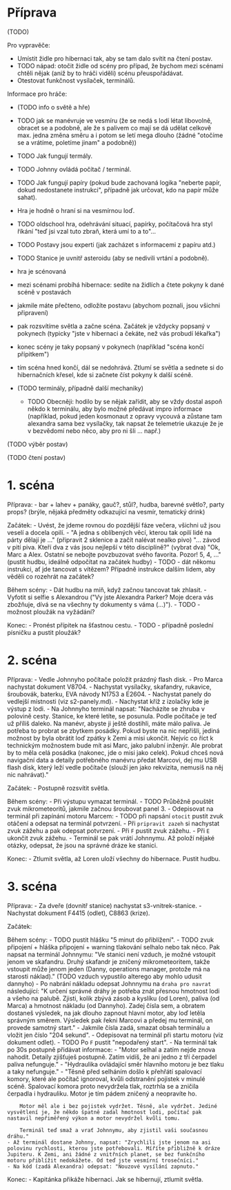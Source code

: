 # Příprava

(TODO)

Pro vypravěče:

- Umístit židle pro hibernaci tak, aby se tam dalo svítit na čtení postav.
- TODO nápad: otočit židle od scény pro případ, že bychom mezi scénami chtěli nějak (aniž by to hráči viděli) scénu přeuspořádávat.
- Otestovat funkčnost vysílaček, terminálů.

Informace pro hráče:

- (TODO info o světě a hře)
- TODO jak se manévruje ve vesmíru (že se nedá s lodí létat libovolně, obracet se a podobně, ale že s palivem co mají se dá udělat celkově max. jedna změna směru a i potom se letí mega dlouho (žádné "otočíme se a vrátíme, poletíme jinam" a podobně))
- TODO Jak fungují termály.
- TODO Johnny ovládá počítač / terminál.
- TODO Jak fungují papíry (pokud bude zachovaná logika "neberte papír, dokud nedostanete instrukci", případně jak určovat, kdo na papír může sahat).
- Hra je hodně o hraní si na vesmírnou loď.
- TODO oldschool hra, odehrávání situací, papírky, počítačová hra styl říkání "teď jsi vzal tuto zbraň, která umí to a to"...
- TODO Postavy jsou experti (jak zacházet s informacemi z papíru atd.)
- TODO Stanice je uvnitř asteroidu (aby se nedivili vrtání a podobně).

- hra je scénovaná
- mezi scénami probíhá hibernace: sedíte na židlích a čtete pokyny k dané scéně v postavách
- jakmile máte přečteno, odložíte postavu (abychom poznali, jsou všichni připravení)
- pak rozsvítíme světla a začne scéna. Začátek je vždycky popsaný v pokynech (typicky "jste v hibernaci a čekáte, než vás probudí lékařka")
- konec scény je taky popsaný v pokynech (například "scéna končí přípitkem")
- tím scéna hned končí, dál se nedohrává. Ztlumí se světla a sednete si do hibernačních křesel, kde si začnete číst pokyny k další scéně.

- (TODO terminály, případně další mechaniky)
    - TODO Obecněji: hodilo by se nějak zařídit, aby se vždy dostal aspoň někdo k terminálu, aby bylo možné předávat impro informace (například, pokud jeden kosmonaut z opravy vycouvá a zůstane tam alexandra sama bez vysílačky, tak napsat že telemetrie ukazuje že je v bezvědomí nebo něco, aby pro ni šli ... např.)

(TODO výběr postav)

(TODO čtení postav)

# 1. scéna

Příprava:
    - bar + lahev + panáky, gauč?, stůl?, hudba, barevné světlo?, party props? (brýle, nějaká předměty odkazující na vesmír, tematický drink)

Začátek:
    - Uvést, že jdeme rovnou do pozdější fáze večera, všichni už jsou veselí a docela opilí.
    - "A jedna s oblíbených věcí, kterou tak opilí lidé na párty dělají je ..." (připravit 2 sklenice a začít nalévat nealko pivo) "... závod v pití piva. Kteří dva z vás jsou nejlepší v této disciplíně?" (vybrat dva) "Ok, Marc a Alex. Ostatní se nebojte povzbuzovat svého favorita. Pozor! 5, 4, ..." (pustit hudbu, ideálně odpočítat na začátek hudby)
    - TODO - dát někomu instrukci, ať jde tancovat s vítězem? Případně instrukce dalším lidem, aby věděli co rozehrát na začátek?

Během scény:
    - Dát hudbu na míň, když začnou tancovat tak zhlasit.
    - Vyfotit si selfie s Alexandrou ("Vy jste Alexandra Parker? Moje dcera vás zbožňuje, dívá se na všechny ty dokumenty s váma (...)").
    - TODO - možnost ploužák na vyžádání?

Konec:
    - Pronést přípitek na šťastnou cestu.
    - TODO - případně poslední písničku a pustit ploužák?

# 2. scéna

Příprava:
    - Vedle Johnnyho počítače položit prázdný flash disk.
    - Pro Marca nachystat dokument V8704.
    - Nachystat vysílačky, skafandry, rukavice, šroubovák, baterku, EVA návody N1753 a E2604.
    - Nachystat panely do vedlejší místnosti (viz s2-panely.md).
    - Nachystat kříž z izolačky kde je výstup z lodi.
    - Na Johnnyho terminál napsat: "Nacházíte se zhruba v polovině cesty. Stanice, ke které letíte, se posunula. Podle počítače je teď už příliš daleko. Na manévr, abyste ji ještě dostihli, máte málo paliva. Je potřeba to probrat se zbytkem posádky. Pokud byste na nic nepřišli, jediná možnost by byla obrátit loď zpátky k Zemi a misi ukončit. Nejvíc co říct k technickým možnostem bude mít asi Marc, jako palubní inženýr. Ale probrat by to měla celá posádka (nakonec, jde o misi jako celek). Pokud chceš nová navigační data a detaily potřebného manévru předat Marcovi, dej mu USB flash disk, který leží vedle počítače (slouží jen jako rekvizita, nemusíš na něj nic nahrávat)."
    <!-- - TODO nápad: kartičky kosmonautů s údaji vč. krevní skupiny, člověk s průstřelem musí dostat správnou transfuzi? -->

Začátek:
    - Postupně rozsvítit světla.

Během scény:
    - Při výstupu vymazat terminál.
    - TODO Průběžně pouštět zvuk mikrometeoritů, jakmile začnou šroubovat panel 3.
    - Odepisovat na terminál při zapínání motoru Marcem:
        - TODO při napsání `otocit` pustit zvuk otáčení a odepsat na terminál potvrzení.
        - Při `pripravit zazeh` si nachystat zvuk zážehu a pak odepsat potvrzení.
        - Při `F` pustit zvuk zážehu.
        - Při `E` ukončit zvuk zážehu.
        - Terminál se pak vrátí Johnnymu. Až položí nějaké otázky, odepsat, že jsou na správné dráze ke stanici.

Konec:
    - Ztlumit světla, až Loren uloží všechny do hibernace. Pustit hudbu.

# 3. scéna

Příprava:
    - Za dveře (dovnitř stanice) nachystat s3-vnitrek-stanice.
    - Nachystat dokument F4415 (odlet), C8863 (krize).

Začátek:

Během scény:
    - TODO pustit hlášku "5 minut do přiblížení".
    - TODO zvuk připojení + hláška připojení + warning tlakování selhalo nebo tak něco. Pak napsat na terminál Johnnymu: "Ve stanici není vzduch, je možné vstoupit jenom ve skafandru. Druhý skafandr je zničený mikrometeoritem, takže vstoupit může jenom jeden (Danny, operations manager, protože má na starosti náklad)." (TODO vzduch vypustilo alterego aby mohlo udusit dannyho)
    - Po nabrání nákladu odepsat Johnnymu na `draha pro navrat` následující: "K určení správné dráhy je potřeba znát přesnou hmotnost lodi a všeho na palubě. Zjisti, kolik zbývá zásob a kyslíku (od Loren), paliva (od Marca) a hmotnost nákladu (od Dannyho). Zadej čísla sem, a obratem dostaneš výsledek, na jak dlouho zapnout hlavní motor, aby loď letěla správným směrem. Výsledek pak řekni Marcovi a předej mu terminál, on provede samotný start."
    - Jakmile čísla zadá, smazat obsah terminálu a vložit jen číslo "204 sekund".
    - Odepisovat na terminál při startu motoru (viz dokument odlet).
    - TODO Po `F` pustit "nepodařený start".
    - Na terminál tak po 30s postupně přidávat informace:
        - "Motor selhal a zatím nejde znova nahodit. Detaily zjišťuješ postupně. Zatím vidíš, že ani jedno z tří čerpadel paliva nefunguje."
        - "Hydraulika ovládající směr hlavního motoru je bez tlaku a taky nefunguje."
        - "Těsně před selháním došlo k přehřátí spalovací komory, které ale počítač ignoroval, kvůli odstranění pojistek v minulé scéně. Spalovací komora proto nevydržela tlak, roztrhla se a zničila čerpadla i hydrauliku. Motor je tím pádem zničený a neopravíte ho.

        Motor měl ale i bez pojistek vydržet. Těsně, ale vydržet. Jediné vysvětlení je, že někdo špatně zadal hmotnost lodi, počítač pak nastavil nepřiměřený výkon a motor nevydržel kvůli tomu.

        Terminál teď smaž a vrať Johnnymu, aby zjistil vaši současnou dráhu."
    - Až terminál dostane Johnny, napsat: "Zrychlili jste jenom na asi polovinu rychlosti, kterou jste potřebovali. Míříte přibližně k dráze Jupiteru. K Zemi, ani žádné z vnitřních planet, se bez funkčního motoru přiblížit nedokážete. Od teď jste vesmírní trosečníci."
    - Na kód (zadá Alexandra) odepsat: "Nouzové vysílání zapnuto."

Konec:
    - Kapitánka přikáže hibernaci. Jak se hibernují, ztlumit světla.
